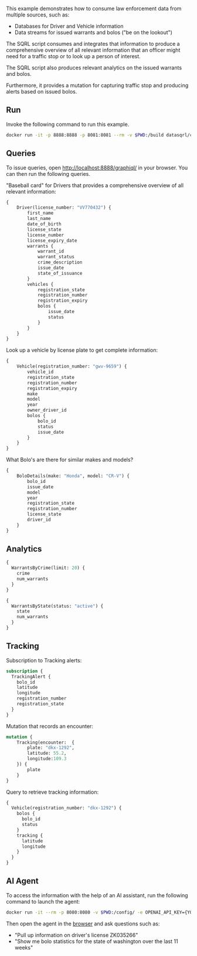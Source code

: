 
This example demonstrates how to consume law enforcement data from multiple sources, such as:

* Databases for Driver and Vehicle information
* Data streams for issued warrants and bolos ("be on the lookout")

The SQRL script consumes and integrates that information to produce a comprehensive overview of all relevant information that an officer might need for a traffic stop or to look up a person of interest.

The SQRL script also produces relevant analytics on the issued warrants and bolos.

Furthermore, it provides a mutation for capturing traffic stop and producing alerts based on issued bolos.

## Run

Invoke the following command to run this example.

```bash
docker run -it -p 8888:8888 -p 8081:8081 --rm -v $PWD:/build datasqrl/cmd:latest run -c baseball-card-local.json
```

## Queries

To issue queries, open [http://localhost:8888/graphiql/](http://localhost:8888/graphiql/) in your browser. You can then run the following queries.

"Baseball card" for Drivers that provides a comprehensive overview of all relevant information:

```graphql
{
    Driver(license_number: "VV770432") {
        first_name
        last_name
        date_of_birth
        license_state
        license_number
        license_expiry_date
        warrants {
            warrant_id
            warrant_status
            crime_description
            issue_date
            state_of_issuance
        }
        vehicles {
            registration_state
            registration_number
            registration_expiry
            bolos {
                issue_date
                status
            }
        }
    }
}
```

Look up a vehicle by license plate to get complete information:

```graphql
{
    Vehicle(registration_number: "gwv-9659") {
        vehicle_id
        registration_state
        registration_number
        registration_expiry
        make
        model
        year
        owner_driver_id
        bolos {
            bolo_id
            status
            issue_date
        }
    }
}
```

What Bolo's are there for similar makes and models?

```graphql
{
    BoloDetails(make: "Honda", model: "CR-V") {
        bolo_id
        issue_date
        model
        year
        registration_state
        registration_number
        license_state
        driver_id
    }
}
```

## Analytics

```graphql
{
  WarrantsByCrime(limit: 20) {
    crime
    num_warrants
  }
}
```

```graphql
{
  WarrantsByState(status: "active") {
    state
    num_warrants
  }
}
```

## Tracking

Subscription to Tracking alerts:

```graphql
subscription {
  TrackingAlert {
    bolo_id
    latitude
    longitude
    registration_number
    registration_state
  }
}
```

Mutation that records an encounter:

```graphql
mutation {
    Tracking(encounter:  {
        plate: "dkx-1292",
        latitude: 55.2,
        longitude:109.3
    }) {
        plate
    }
}
```

Query to retrieve tracking information:

```graphql
{
  Vehicle(registration_number: "dkx-1292") {
    bolos {
      bolo_id
      status
    }
    tracking {
      latitude
      longitude
    }
  }
}
```

## AI Agent

To access the information with the help of an AI assistant, run the following command to launch the agent:

```bash
docker run -it --rm -p 8080:8080 -v $PWD:/config/ -e OPENAI_API_KEY={YOUR-OPEN-AI-API-KEY} datasqrl/acorn /config/agent/openai.config.json /config/baseball_card.graphqls
```

Then open the agent in the [browser](http://localhost:8080/?login=false) and ask questions such as:

* "Pull up information on driver's license ZK035266"
* "Show me bolo statistics for the state of washington over the last 11 weeks"